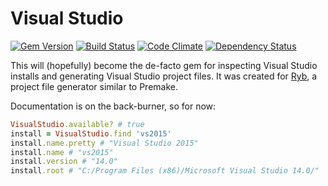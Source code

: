 # Visual Studio

[![Gem Version](https://img.shields.io/gem/v/visual_studio.svg)](https://rubygems.org/gems/visual_studio)
[![Build Status](https://img.shields.io/travis/mtwilliams/visual_studio/master.svg)](https://travis-ci.org/mtwilliams/visual_studio)
[![Code Climate](https://img.shields.io/codeclimate/github/mtwilliams/visual_studio.svg)](https://codeclimate.com/github/mtwilliams/visual_studio)
[![Dependency Status](https://img.shields.io/gemnasium/mtwilliams/visual_studio.svg)](https://gemnasium.com/mtwilliams/visual_studio)

This will (hopefully) become the de-facto gem for inspecting Visual Studio installs and generating Visual Studio project files. It was created for [Ryb](https://github.com/mtwilliams/ryb), a project file generator similar to Premake.

Documentation is on the back-burner, so for now:

```ruby
VisualStudio.available? # true
install = VisualStudio.find 'vs2015'
install.name.pretty # "Visual Studio 2015"
install.name # "vs2015"
install.version # "14.0"
install.root # "C:/Program Files (x86)/Microsoft Visual Studio 14.0/"
```

